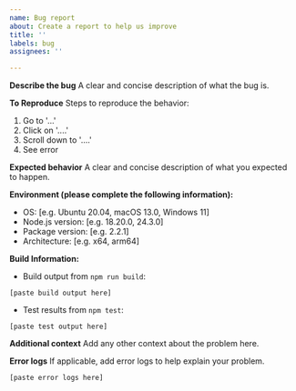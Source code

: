 ```yaml
---
name: Bug report
about: Create a report to help us improve
title: ''
labels: bug
assignees: ''

---
```


**Describe the bug**
A clear and concise description of what the bug is.

**To Reproduce**
Steps to reproduce the behavior:
1. Go to '...'
2. Click on '....'
3. Scroll down to '....'
4. See error

**Expected behavior**
A clear and concise description of what you expected to happen.

**Environment (please complete the following information):**
 - OS: [e.g. Ubuntu 20.04, macOS 13.0, Windows 11]
 - Node.js version: [e.g. 18.20.0, 24.3.0]
 - Package version: [e.g. 2.2.1]
 - Architecture: [e.g. x64, arm64]

**Build Information:**
 - Build output from `npm run build`:
```
[paste build output here]
```

 - Test results from `npm test`:
```
[paste test output here]
```

**Additional context**
Add any other context about the problem here.

**Error logs**
If applicable, add error logs to help explain your problem.
```
[paste error logs here]
```
